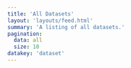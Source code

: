 ```yaml
---
title: 'All Datasets'
layout: 'layouts/feed.html'
summary: 'A listing of all datasets.'
pagination:
  data: all
  size: 10
datakey: 'dataset'
---
```

